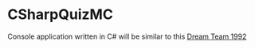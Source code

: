 # CSharpQuizMC
Console application written in C# will be similar to this [Dream Team 1992](https://repl.it/@kironroy/csharpquizmc)
